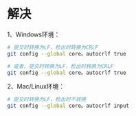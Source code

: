 # 解决

1、Windows环境：
```bash Windows
# 提交时转换为LF，检出时转换为CRLF 
git config --global core。autocrlf true

# 或者，提交时转换为LF，检出时转换为CRLF 
git config --global core。autocrlf true
```
2、Mac/Linux环境：
```bash Mac/Linux
# 提交时转换为LF，检出时不转换
git config --global core。autocrlf input
```